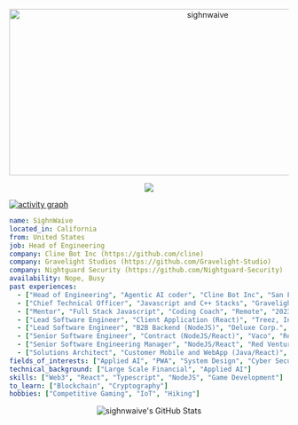 <!-- <p align="center">
<img alt="loficity" width="600px" src="https://github.com/HyunCafe/HyunCafe/raw/main/assests/loficity.gif"</img>
</p> -->

<p align="center">
  <img src="https://socialify.git.ci/sighnwaive/sighnwaive/image?font=Source%20Code%20Pro&forks=1&issues=1&language=1&name=1&owner=1&pattern=Plus&pulls=1&stargazers=1&theme=Dark" alt="sighnwaive" width="700" height="300" />
</p>

<p align="center">
  <img src="https://github-profile-trophy.vercel.app/?username=sighnwaive&theme=onedark&column=-1" />
</p>

[![activity graph](https://github-readme-activity-graph.vercel.app/graph?username=sighnwaive&theme=github-dark-dimmed&custom_title=sighnwaive%20Activity%20Graph&hide_border=true)](https://github.com/ashutosh00710/github-readme-activity-graph)

```yaml
name: SighnWaive
located_in: California
from: United States
job: Head of Engineering
company: Cline Bot Inc (https://github.com/cline)
company: Gravelight Studios (https://github.com/Gravelight-Studio)
company: Nightguard Security (https://github.com/Nightguard-Security)
availability: Nope, Busy
past experiences: 
  - ["Head of Engineering", "Agentic AI coder", "Cline Bot Inc", "San Francisco, CA", "2025-Now"]
  - ["Chief Technical Officer", "Javascript and C++ Stacks", "Gravelight Studios", "Remote", "2024-Now"]
  - ["Mentor", "Full Stack Javascript", "Coding Coach", "Remote", "2023-2025"]
  - ["Lead Software Engineer", "Client Application (React)", "Treez, Inc", "Remote", "2022-2023"]
  - ["Lead Software Engineer", "B2B Backend (NodeJS)", "Deluxe Corp.", "Remote", "2021-2022"]
  - ["Senior Software Engineer", "Contract (NodeJS/React)", "Vaco", "Remote", "2020-2021"]
  - ["Senior Software Engineering Manager", "NodeJS/React", "Red Ventures", "Charlotte, NC", "2019-2020"]
  - ["Solutions Architect", "Customer Mobile and WebApp (Java/React)", "Netspend", "Austin, TX", "2015-2019"]
fields_of_interests: ["Applied AI", "PWA", "System Design", "Cyber Security"]
technical_background: ["Large Scale Financial", "Applied AI"]
skills: ["Web3", "React", "Typescript", "NodeJS", "Game Development"]
to_learn: ["Blockchain", "Cryptography"]
hobbies: ["Competitive Gaming", "IoT", "Hiking"]
```

<p align="center">
    <img alt="sighnwaive's GitHub Stats" src="https://github-readme-stats.vercel.app/api?username=sighnwaive&count_private=true&show_icons=true&theme=onedark&hide_border=true" />
</p>


<!-- Liked it ? -->

<!-- *ERC-20 / EVM: **0x07ed706146545d01fa66a3c08ebca8c93a0089e5***

*BTC: **bc1q3lu85cfkrc20ut64v90y428l79wfnv83mu72jv*** -->

<!-- <p align="center">
  <img src="https://capsule-render.vercel.app/api?type=waving&color=gradient&height=60&section=footer"/>
</p> -->
